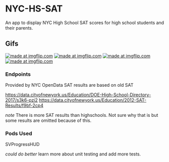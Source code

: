# NYC-HS-SAT
An app to display NYC High School SAT scores for high school students and their parents.

## Gifs 
<a href="https://imgflip.com/gif/2673sl"><img src="https://i.imgflip.com/2673sl.gif" title="made at imgflip.com"/></a>
<a href="https://imgflip.com/gif/26742o"><img src="https://i.imgflip.com/26742o.gif" title="made at imgflip.com"/></a>
<a href="https://imgflip.com/gif/269vze"><img src="https://i.imgflip.com/269vze.gif" title="made at imgflip.com"/></a>
<a href="https://imgflip.com/gif/269w0a"><img src="https://i.imgflip.com/269w0a.gif" title="made at imgflip.com"/></a>

### Endpoints

Provided by NYC OpenData
SAT results are based on old SAT

https://data.cityofnewyork.us/Education/DOE-High-School-Directory-2017/s3k6-pzi2
https://data.cityofnewyork.us/Education/2012-SAT-Results/f9bf-2cp4

*note* There is more SAT results than highschools. Not sure why that is but some results are omitted because of this.

### Pods Used
SVProgressHUD

*could do better* learn more about unit testing and add more tests. 
